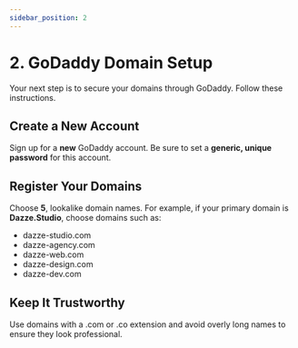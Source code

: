 ```yaml
---
sidebar_position: 2
---
```

# 2. GoDaddy Domain Setup

Your next step is to secure your domains through GoDaddy. Follow these instructions.

## Create a New Account

Sign up for a **new** GoDaddy account. Be sure to set a **generic, unique password** for this account.

## Register Your Domains

Choose **5**, lookalike domain names. For example, if your primary domain is **Dazze.Studio**, choose domains such as:

* dazze-studio.com
* dazze-agency.com
* dazze-web.com
* dazze-design.com
* dazze-dev.com

## Keep It Trustworthy

Use domains with a .com or .co extension and avoid overly long names to ensure they look professional.

